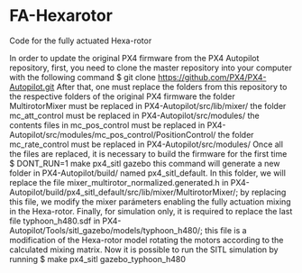 # FA-Hexarotor
Code for the fully actuated Hexa-rotor

In order to update the original PX4 firmware from the PX4 Autopilot repository, first, you need to clone the master repository into your computer with the following command
$ git clone https://github.com/PX4/PX4-Autopilot.git
After that, one must replace the folders from this repository to the respective folders of the original PX4 firmware
the folder MultirotorMixer must be replaced in PX4-Autopilot/src/lib/mixer/
the folder mc_att_control must be replaced in PX4-Autopilot/src/modules/
the contents files in mc_pos_control must be replaced in PX4-Autopilot/src/modules/mc_pos_control/PositionControl/
the folder mc_rate_control must be replaced in PX4-Autopilot/src/modules/
Once all the files are replaced, it is necessary to build the firmware for the first time
$ DONT_RUN=1 make px4_sitl gazebo
this command will generate a new folder in PX4-Autopilot/build/ named px4_sitl_default. In this folder, we will replace the file mixer_multirotor_normalized.generated.h in PX4-Autopilot/build/px4_sitl_default/src/lib/mixer/MultirotorMixer/; by replacing this file, we modify the mixer parámeters enabling the fully actuation mixing in the Hexa-rotor.
Finally, for simulation only, it is required to replace the last file typhoon_h480.sdf in PX4-Autopilot/Tools/sitl_gazebo/models/typhoon_h480/; this file is a modification of the Hexa-rotor model rotating the motors according to the calculated mixing matrix.
Now it is possible to run the SITL simulation by running
$ make px4_sitl gazebo_typhoon_h480

